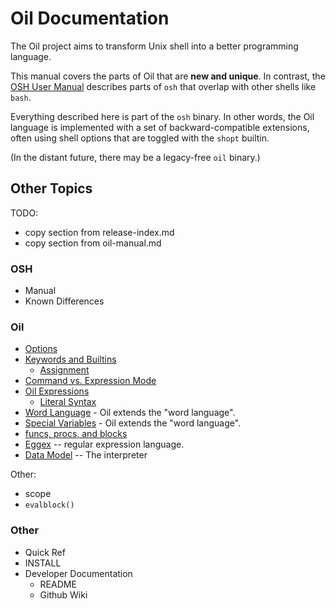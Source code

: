Oil Documentation
=================

The Oil project aims to transform Unix shell into a better programming
language.

This manual covers the parts of Oil that are **new and unique**.  In contrast,
the [OSH User Manual](osh-manual.html) describes parts of `osh` that overlap
with other shells like `bash`.

Everything described here is part of the `osh` binary.  In other words, the Oil
language is implemented with a set of backward-compatible extensions, often
using shell options that are toggled with the `shopt` builtin.

(In the distant future, there may be a legacy-free `oil` binary.)

<!-- cmark.py expands this -->
<div id="toc">
</div>



## Other Topics



TODO:

- copy section from release-index.md
- copy section from oil-manual.md

### OSH

- Manual
- Known Differences

### Oil

- [Options](oil-options.html)
- [Keywords and Builtins](oil-keywords-and-builtins.html)
  - [Assignment](oil-assignment.html)
- [Command vs. Expression Mode](command-vs-expression-mode.html)
- [Oil Expressions](oil-expressions.html)
  - [Literal Syntax](oil-literal-syntax.html)
- [Word Language](oil-word-language.html) - Oil extends the "word language".
- [Special Variables](oil-special-vars.html) - Oil extends the "word language".
- [funcs, procs, and blocks](oil-func-proc-block.html)
- [Eggex](eggex.html) -- regular expression language.
- [Data Model](data-model.html) -- The interpreter

Other:

- scope
- `evalblock()`


### Other

- Quick Ref
- INSTALL
- Developer Documentation
  - README
  - Github Wiki
